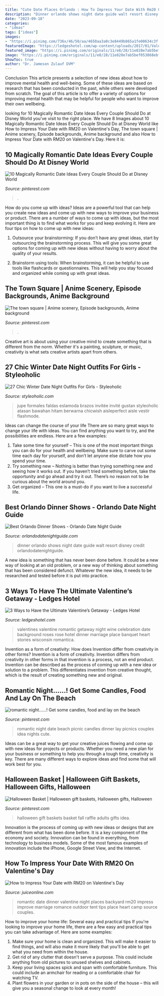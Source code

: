 ```yaml
---
title: "Cute Date Places Orlando : How To Impress Your Date With Rm20 On Valentine&#039;s Day"
description: "Dinner orlando shows night date guide walt resort disney credit orlandodatenightguide"
date: "2023-09-18"
categories:
- "ideas"
tags: ["ideas"]
images:
- "https://i.pinimg.com/736x/46/50/aa/4650aa3a0c3e8449b865a1fe00634c3f.jpg"
featuredImage: "https://ledgeshotel.com/wp-content/uploads/2017/01/Valentines-GettyImages-RomoloTavani.jpg"
featured_image: "https://i.pinimg.com/originals/11/e8/28/11e828e7ab5bef053868ebffbd1bc24b.jpg"
image: "https://i.pinimg.com/originals/11/e8/28/11e828e7ab5bef053868ebffbd1bc24b.jpg"
ShowToc: true
author: "Dr. Jameson Zulauf DVM"
---
```



Conclusion
This article presents a selection of new ideas about how to improve mental health and well-being. Some of these ideas are based on research that has been conducted in the past, while others were developed from scratch. The goal of this article is to offer a variety of options for improving mental health that may be helpful for people who want to improve their own wellbeing.

	

		
looking for 10 Magically Romantic Date Ideas Every Couple Should Do at Disney World you've visit to the right place. We have 8 Images about 10 Magically Romantic Date Ideas Every Couple Should Do at Disney World like How to Impress Your Date with RM20 on Valentine&#039;s Day, The town square | Anime scenery, Episode backgrounds, Anime background and also How to Impress Your Date with RM20 on Valentine&#039;s Day. Here it is:
		
    
## 10 Magically Romantic Date Ideas Every Couple Should Do At Disney World

<img loading=lazy src="https://i.pinimg.com/originals/8e/11/2b/8e112b91767f26118baa4598c79b31d5.jpg" onerror="this.onerror=null;this.src='https://tse1.mm.bing.net/th?id=OIP.dFlFL4wvbUXp47EE305EyAHaMC&amp;pid=15.1';" alt="10 Magically Romantic Date Ideas Every Couple Should Do at Disney World">

_Source: pinterest.com_

>. 

	

How do you come up with ideas?
Ideas are a powerful tool that can help you create new ideas and come up with new ways to improve your business or product. There are a number of ways to come up with ideas, but the most important thing is to find what works for you and keep evolving it. Here are four tips on how to come up with new ideas:
1. Outsource your brainstorming: If you don’t have any great ideas, start by outsourcing the brainstorming process. This will give you some great options for coming up with new ideas without having to worry about the quality of your results.

2. Brainstorm using tools: When brainstorming, it can be helpful to use tools like flashcards or questionnaires. This will help you stay focused and organized while coming up with great ideas.


    
## The Town Square | Anime Scenery, Episode Backgrounds, Anime Background

<img loading=lazy src="https://i.pinimg.com/736x/46/50/aa/4650aa3a0c3e8449b865a1fe00634c3f.jpg" onerror="this.onerror=null;this.src='https://tse2.mm.bing.net/th?id=OIP.Xmn6nGMq-l2roe-A4ct-AwHaEI&amp;pid=15.1';" alt="The town square | Anime scenery, Episode backgrounds, Anime background">

_Source: pinterest.com_

>. 

	

Creative art is about using your creative mind to create something that is different from the norm. Whether it's a painting, sculpture, or music, creativity is what sets creative artists apart from others.

    
## 27 Chic Winter Date Night Outfits For Girls - Styleoholic

<img loading=lazy src="https://i.styleoholic.com/2016/01/chic-winter-date-night-outfits-for-girls-27.jpg" onerror="this.onerror=null;this.src='https://tse3.mm.bing.net/th?id=OIP.-z_rbJTNJzB6Latu_-XfuQAAAA&amp;pid=15.1';" alt="27 Chic Winter Date Night Outfits For Girls - Styleoholic">

_Source: styleoholic.com_

>jupe formales faldas eslamoda brazos invitée invité gustan styleoholic atasan bawahan hitam berwarna chicwish aisleperfect aisle vestir flashmode. 

	

Ideas can change the course of your life
There are so many great ways to change your life with ideas. You can find anything you want to try, and the possibilities are endless. Here are a few examples: 
1. Take some time for yourself – This is one of the most important things you can do for your health and wellbeing. Make sure to carve out some time each day for yourself, and don’t let anyone else dictate how you spend your time. 
2. Try something new – Nothing is better than trying something new and seeing how it works out. If you haven’t tried something before, take the opportunity and go ahead and try it out. There’s no reason not to be curious about the world around you. 
3. Get organized – This one is a must-do if you want to live a successful life.

    
## Best Orlando Dinner Shows - Orlando Date Night Guide

<img loading=lazy src="http://www.orlandodatenightguide.com/wp-content/uploads/2016/01/spirit-of-aloha-dinner-660.jpg" onerror="this.onerror=null;this.src='https://tse1.mm.bing.net/th?id=OIP.GgsNyP4onpqEIOhW1jvW5gHaD7&amp;pid=15.1';" alt="Best Orlando Dinner Shows - Orlando Date Night Guide">

_Source: orlandodatenightguide.com_

>dinner orlando shows night date guide walt resort disney credit orlandodatenightguide. 

	

A new idea is something that has never been done before. It could be a new way of looking at an old problem, or a new way of thinking about something that has been considered defunct. Whatever the new idea, it needs to be researched and tested before it is put into practice.

    
## 3 Ways To Have The Ultimate Valentine’s Getaway - Ledges Hotel

<img loading=lazy src="https://ledgeshotel.com/wp-content/uploads/2017/01/Valentines-GettyImages-RomoloTavani.jpg" onerror="this.onerror=null;this.src='https://tse3.mm.bing.net/th?id=OIP.jlOb3xZNxvNZPSHzy5_e7wHaDj&amp;pid=15.1';" alt="3 Ways to Have the Ultimate Valentine’s Getaway - Ledges Hotel">

_Source: ledgeshotel.com_

>valentines valentine romantic getaway night wine celebration date background roses rose hotel dinner marriage place banquet heart stories wisconsin romantica. 

	

Invention as a form of creativity: How does Invention differ from creativity in other forms?
Invention is a form of creativity. Invention differs from creativity in other forms in that invention is a process, not an end product. Invention can be described as the process of coming up with a new idea or solution to a problem. This differentiates invention from creative thought, which is the result of creating something new and original.

    
## Romantic Night......! Get Some Candles, Food And Lay On The Beach

<img loading=lazy src="https://i.pinimg.com/originals/11/e8/28/11e828e7ab5bef053868ebffbd1bc24b.jpg" onerror="this.onerror=null;this.src='https://tse1.mm.bing.net/th?id=OIP.b2mOGXiSDHEyLJ6l0xMCRQAAAA&amp;pid=15.1';" alt="romantic night......! Get some candles, food and lay on the beach">

_Source: pinterest.com_

>romantic night date beach picnic candles dinner lay picnics couples idea nights cute. 

	

Ideas can be a great way to get your creative juices flowing and come up with new ideas for projects or products. Whether you need a new plan for your business or something to help you through a tough time, creativity is key. There are many different ways to explore ideas and find some that will work best for you.

    
## Halloween Basket | Halloween Gift Baskets, Halloween Gifts, Halloween

<img loading=lazy src="https://i.pinimg.com/originals/be/68/ae/be68ae81e0d01a2058db917b9ff5f473.jpg" onerror="this.onerror=null;this.src='https://tse2.mm.bing.net/th?id=OIP.Ls0UdrsGRyvosECRQyvBVAHaJ4&amp;pid=15.1';" alt="Halloween Basket | Halloween gift baskets, Halloween gifts, Halloween">

_Source: pinterest.com_

>halloween gift baskets basket fall raffle adults gifts idea. 

	

Innovation is the process of coming up with new ideas or designs that are different from what has been done before. It is a key component of the economy and society. Innovation can be found in everything, from technology to business models. Some of the most famous examples of innovation include the iPhone, Google Street View, and the Internet.

    
## How To Impress Your Date With RM20 On Valentine&#039;s Day

<img loading=lazy src="http://media.juiceonline.com/wp-content/uploads/2018/01/26161544/romantic_date_tips_at_home.jpg" onerror="this.onerror=null;this.src='https://tse3.mm.bing.net/th?id=OIP.7sBmU3sDN3IhwvYJLBwr1QHaEr&amp;pid=15.1';" alt="How to Impress Your Date with RM20 on Valentine&#039;s Day">

_Source: juiceonline.com_

>romantic date dinner valentine night places backyard rm20 impress improve marriage romance outdoor tent tips place heart camp source couples. 

	

How to improve your home life: Several easy and practical tips
If you're looking to improve your home life, there are a few easy and practical tips you can take advantage of. Here are some examples:
1. Make sure your home is clean and organized. This will make it easier to find things, and will also make it more likely that you'll be able to get what you need from within the house.
2. Get rid of any clutter that doesn't serve a purpose. This could include anything from old pictures to unused shelves and cabinets.
3. Keep your living spaces spick and span with comfortable furniture. This could include an armchair for reading or a comfortable chair for watching TV. 
4. Plant flowers in your garden or in pots on the side of the house – this will give you a seasonal change to look at every month! 

